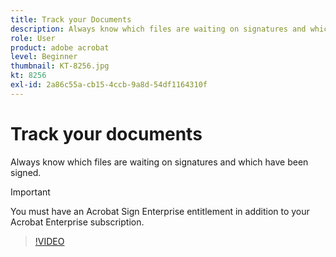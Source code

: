 ```yaml
---
title: Track your Documents
description: Always know which files are waiting on signatures and which have been signed
role: User
product: adobe acrobat
level: Beginner
thumbnail: KT-8256.jpg
kt: 8256
exl-id: 2a86c55a-cb15-4ccb-9a8d-54df1164310f
---
```

# Track your documents

Always know which files are waiting on signatures and which have been signed.

>[!IMPORTANT]
>
>You must have an Acrobat Sign Enterprise entitlement in addition to your Acrobat Enterprise subscription.

>[!VIDEO](https://video.tv.adobe.com/v/338492?quality=12&learn=on&hidetitle=true)
